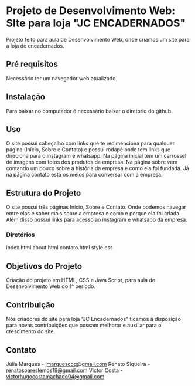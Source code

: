 # Projeto de Desenvolvimento Web: SIte para loja "JC ENCADERNADOS"

Projeto feito para aula de Desenvolvimento Web, onde criamos um site para a loja de encadernados.

## Pré requisitos

Necessário ter um navegador web atualizado.

## Instalação 

Para baixar no computador é necessário baixar o diretório do github.

## Uso

O site possui cabeçalho com links que te redimenciona para qualquer página (Início, Sobre e Contato) e possui rodapé onde tem links que direciona para o instagram e whatsapp. Na página inícial tem um carrossel de imagens com fotos dos produtos da empresa. Na página sobre vem contando um pouco sobre a história da empresa e como ela foi fundada. Já na página contato está os meios para conversar com a empresa.


## Estrutura do Projeto

 O site possui três páginas Início, Sobre e Contato. Onde podemos navegar entre elas e saber mais sobre a empresa e como e porque ela foi criada. Além disso possui links para acesso ao instagram e whatsapp da empresa.

### Diretórios
   
   index.html 
   about.html
   contato.html
   style.css


## Objetivos do Projeto
    
 Criação do projeto em HTML, CSS e Java Script, para aula de Desenvolvimento Web do 1° período. 


## Contribuição 

Nós criadores do site para loja "JC Encadernados" ficamos a disposição para novas contribuições que possam melhorar e auxiliar para o crescimento do site.


## Contato

Júlia Marques - jmarquescoq@gmail.com
Renato Siqueira - renatosoareslemos19@gmail.com
Victor Costa - victorhugocostamachado04@gmail.com
